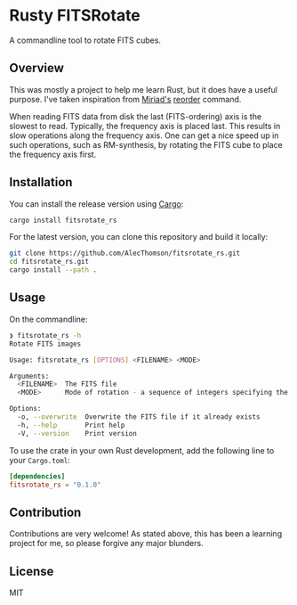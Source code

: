 # Rusty FITSRotate

A commandline tool to rotate FITS cubes.

## Overview

This was mostly a project to help me learn Rust, but it does have a useful purpose. I've taken inspiration from [Miriad's](https://www.atnf.csiro.au/computing/software/miriad/) [reorder](https://www.atnf.csiro.au/computing/software/miriad/doc/reorder.html) command.

When reading FITS data from disk the last (FITS-ordering) axis is the slowest to read. Typically, the frequency axis is placed last. This results in slow operations along the frequency axis. One can get a nice speed up in such operations, such as RM-synthesis, by rotating the FITS cube to place the frequency axis first.

## Installation

You can install the release version using [Cargo](https://doc.rust-lang.org/cargo/):
```bash
cargo install fitsrotate_rs
```

For the latest version, you can clone this repository and build it locally:
```bash
git clone https://github.com/AlecThomson/fitsrotate_rs.git
cd fitsrotate_rs.git
cargo install --path .
```

## Usage

On the commandline:
```bash
❯ fitsrotate_rs -h
Rotate FITS images

Usage: fitsrotate_rs [OPTIONS] <FILENAME> <MODE>

Arguments:
  <FILENAME>  The FITS file
  <MODE>      Mode of rotation - a sequence of integers specifying the order of the axes (e.g. 321 for a 3D cube)

Options:
  -o, --overwrite  Overwrite the FITS file if it already exists
  -h, --help       Print help
  -V, --version    Print version
```

To use the crate in your own Rust development, add the following line to your `Cargo.toml`:
```toml
[dependencies]
fitsrotate_rs = "0.1.0"
```

## Contribution

Contributions are very welcome! As stated above, this has been a learning project for me, so please forgive any major blunders.

## License
MIT